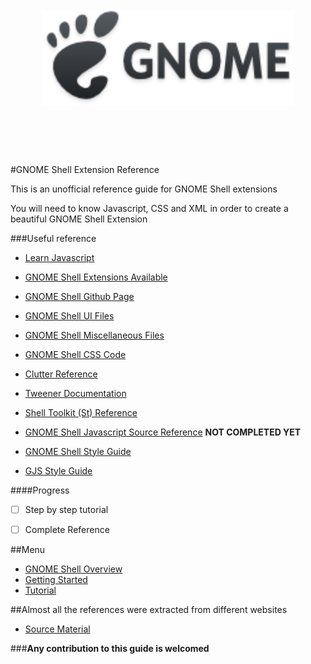 <h1 align="center">
    <br>
    <img width="400" src="/media/gnome-logo.png" alt="Gnome Shell Extension Reference">
    <br>
    <br>
    <br>
</h1>

#GNOME Shell Extension Reference

This is an unofficial reference guide for GNOME Shell extensions

You will need to know Javascript, CSS and XML in order to create a beautiful GNOME Shell Extension

###Useful reference
- [Learn Javascript](https://developer.mozilla.org/en-US/learn/javascript)
- [GNOME Shell Extensions Available](https://extensions.gnome.org/)

- [GNOME Shell Github Page](https://github.com/GNOME/gnome-shell)
- [GNOME Shell UI Files](https://github.com/GNOME/gnome-shell/tree/master/js/ui)
- [GNOME Shell Miscellaneous Files](https://github.com/GNOME/gnome-shell/tree/master/js/misc)
- [GNOME Shell CSS Code](https://github.com/GNOME/gnome-shell/blob/master/data/theme/gnome-shell.css)

- [Clutter Reference](https://developer.gnome.org/clutter/stable/)
- [Tweener Documentation](http://hosted.zeh.com.br/tweener/docs/en-us/)
- [Shell Toolkit (St) Reference](https://www.roojs.org/seed/gir-1.2-gtk-3.0/seed/St.html)

* [GNOME Shell Javascript Source Reference](REFERENCE.md) **NOT COMPLETED YET**

* [GNOME Shell Style Guide](https://wiki.gnome.org/Projects/GnomeShell/StyleGuide)
* [GJS Style Guide](https://live.gnome.org/GnomeShell/Gjs_StyleGuide)

####Progress
- [ ] Step by step tutorial
- [ ] Complete Reference


##Menu

* [GNOME Shell Overview](GNOME-SHELL.md)
* [Getting Started](GETTING-STARTED.md)
* [Tutorial](TUTORIAL.md)


##Almost all the references were extracted from different websites
* [Source Material](SOURCES.md)



###**Any contribution to this guide is welcomed**